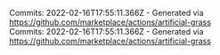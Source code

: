 Commits: 2022-02-16T17:55:11.366Z - Generated via https://github.com/marketplace/actions/artificial-grass
<br>
Commits: 2022-02-16T17:55:11.366Z - Generated via https://github.com/marketplace/actions/artificial-grass
<br>
